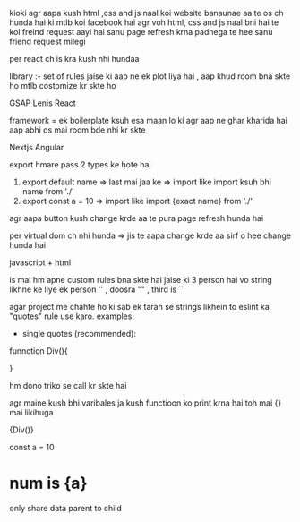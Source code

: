 <!-- REACT:- -->

<!-- overview -->

kioki agr aapa kush html ,css and js naal koi website banaunae aa te os ch hunda hai ki
mtlb koi facebook hai agr voh html, css and js naal bni hai te koi freind request aayi hai sanu page refresh krna padhega te hee sanu friend request milegi


per react ch is kra kush nhi hundaa 


library :-  set of rules jaise ki aap ne ek plot liya hai , aap khud room bna skte ho mtlb costomize kr skte ho

GSAP
Lenis
React


framework = ek boilerplate ksuh esa maan lo ki agr aap ne ghar kharida hai aap abhi os mai room bde nhi kr skte

Nextjs
Angular



<!-- import and export  -->


export hmare pass 2 types ke hote hai
  
1) export default name   => last mai jaa ke    => import like       import ksuh bhi name from './'
2) export const a = 10                       => import like import {exact name}  from './'



<!-- dom and  virtual dom -->

agr aapa button kush change  krde aa te pura page refresh hunda hai

per virtual dom ch nhi hunda => jis te aapa change krde aa sirf o hee change hunda hai



<!-- JSX:- -->


javascript + html 



<!-- eslint.config  -->


is mai hm apne custom rules bna skte hai
jaise ki 3 person hai vo string likhne ke liye ek person '' , doosra "" , third is ``

agar project me chahte ho ki sab ek tarah se strings likhein to eslint ka "quotes" rule use karo.
examples:

- single quotes (recommended):



<!-- function in components -->

funnction Div(){

}

hm dono triko se call kr skte hai 

<Div/>

agr maine  kush bhi varibales ja kush functioon ko print krna hai toh mai {} mai likihuga

{Div()}


const a = 10


  <h1>num is {a}</h1>



  <!-- prop drilling:- -->



  only share data parent to child
